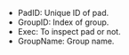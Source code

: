 - PadID: Unique ID of pad.
- GroupID: Index of group.
- Exec: To inspect pad or not.
- GroupName: Group name.
